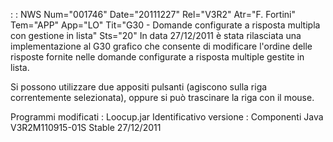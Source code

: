  :  : NWS Num="001746" Date="20111227" Rel="V3R2" Atr="F. Fortini" Tem="APP" App="LO" Tit="G30 - Domande configurate a risposta multipla     con gestione in lista" Sts="20"
In data 27/12/2011 è stata rilasciata una implementazione al G30 grafico che consente di modificare
l'ordine delle risposte fornite nelle domande configurate a risposta multiple gestite in lista.

Si possono utilizzare due appositi pulsanti (agiscono sulla riga correntemente selezionata), oppure
si può trascinare la riga con il mouse.

Programmi modificati :  Loocup.jar
Identificativo versione :  Componenti Java V3R2M110915-01S Stable 27/12/2011 